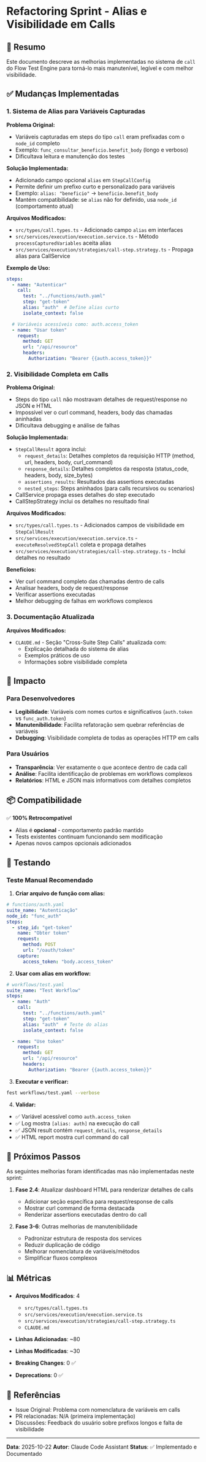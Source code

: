 # Refactoring Sprint - Alias e Visibilidade em Calls

## 📝 Resumo

Este documento descreve as melhorias implementadas no sistema de `call` do Flow Test Engine para torná-lo mais manutenível, legível e com melhor visibilidade.

## ✅ Mudanças Implementadas

### 1. Sistema de Alias para Variáveis Capturadas

**Problema Original:**
- Variáveis capturadas em steps do tipo `call` eram prefixadas com o `node_id` completo
- Exemplo: `func_consultar_beneficio.benefit_body` (longo e verboso)
- Dificultava leitura e manutenção dos testes

**Solução Implementada:**
- Adicionado campo opcional `alias` em `StepCallConfig`
- Permite definir um prefixo curto e personalizado para variáveis
- Exemplo: `alias: "beneficio"` → `beneficio.benefit_body`
- Mantém compatibilidade: se `alias` não for definido, usa `node_id` (comportamento atual)

**Arquivos Modificados:**
- `src/types/call.types.ts` - Adicionado campo `alias` em interfaces
- `src/services/execution/execution.service.ts` - Método `processCapturedVariables` aceita alias
- `src/services/execution/strategies/call-step.strategy.ts` - Propaga alias para CallService

**Exemplo de Uso:**
```yaml
steps:
  - name: "Autenticar"
    call:
      test: "../functions/auth.yaml"
      step: "get-token"
      alias: "auth"  # Define alias curto
      isolate_context: false

  # Variáveis acessíveis como: auth.access_token
  - name: "Usar token"
    request:
      method: GET
      url: "/api/resource"
      headers:
        Authorization: "Bearer {{auth.access_token}}"
```

### 2. Visibilidade Completa em Calls

**Problema Original:**
- Steps do tipo `call` não mostravam detalhes de request/response no JSON e HTML
- Impossível ver o curl command, headers, body das chamadas aninhadas
- Dificultava debugging e análise de falhas

**Solução Implementada:**
- `StepCallResult` agora inclui:
  - `request_details`: Detalhes completos da requisição HTTP (method, url, headers, body, curl_command)
  - `response_details`: Detalhes completos da resposta (status_code, headers, body, size_bytes)
  - `assertions_results`: Resultados das assertions executadas
  - `nested_steps`: Steps aninhados (para calls recursivos ou scenarios)
- CallService propaga esses detalhes do step executado
- CallStepStrategy inclui os detalhes no resultado final

**Arquivos Modificados:**
- `src/types/call.types.ts` - Adicionados campos de visibilidade em `StepCallResult`
- `src/services/execution/execution.service.ts` - `executeResolvedStepCall` coleta e propaga detalhes
- `src/services/execution/strategies/call-step.strategy.ts` - Inclui detalhes no resultado

**Benefícios:**
- Ver curl command completo das chamadas dentro de calls
- Analisar headers, body de request/response
- Verificar assertions executadas
- Melhor debugging de falhas em workflows complexos

### 3. Documentação Atualizada

**Arquivos Modificados:**
- `CLAUDE.md` - Seção "Cross-Suite Step Calls" atualizada com:
  - Explicação detalhada do sistema de alias
  - Exemplos práticos de uso
  - Informações sobre visibilidade completa

## 🎯 Impacto

### Para Desenvolvedores
- **Legibilidade**: Variáveis com nomes curtos e significativos (`auth.token` vs `func_auth.token`)
- **Manutenibilidade**: Facilita refatoração sem quebrar referências de variáveis
- **Debugging**: Visibilidade completa de todas as operações HTTP em calls

### Para Usuários
- **Transparência**: Ver exatamente o que acontece dentro de cada call
- **Análise**: Facilita identificação de problemas em workflows complexos
- **Relatórios**: HTML e JSON mais informativos com detalhes completos

## 📦 Compatibilidade

✅ **100% Retrocompatível**
- Alias é **opcional** - comportamento padrão mantido
- Tests existentes continuam funcionando sem modificação
- Apenas novos campos opcionais adicionados

## 🧪 Testando

### Teste Manual Recomendado

1. **Criar arquivo de função com alias:**
```yaml
# functions/auth.yaml
suite_name: "Autenticação"
node_id: "func_auth"
steps:
  - step_id: "get-token"
    name: "Obter token"
    request:
      method: POST
      url: "/oauth/token"
    capture:
      access_token: "body.access_token"
```

2. **Usar com alias em workflow:**
```yaml
# workflows/test.yaml
suite_name: "Test Workflow"
steps:
  - name: "Auth"
    call:
      test: "../functions/auth.yaml"
      step: "get-token"
      alias: "auth"  # Teste do alias
      isolate_context: false

  - name: "Use token"
    request:
      method: GET
      url: "/api/resource"
      headers:
        Authorization: "Bearer {{auth.access_token}}"
```

3. **Executar e verificar:**
```bash
fest workflows/test.yaml --verbose
```

4. **Validar:**
- ✅ Variável acessível como `auth.access_token`
- ✅ Log mostra `[alias: auth]` na execução do call
- ✅ JSON result contém `request_details`, `response_details`
- ✅ HTML report mostra curl command do call

## 🔄 Próximos Passos

As seguintes melhorias foram identificadas mas não implementadas neste sprint:

1. **Fase 2.4**: Atualizar dashboard HTML para renderizar detalhes de calls
   - Adicionar seção específica para request/response de calls
   - Mostrar curl command de forma destacada
   - Renderizar assertions executadas dentro do call

2. **Fase 3-6**: Outras melhorias de manutenibilidade
   - Padronizar estrutura de resposta dos services
   - Reduzir duplicação de código
   - Melhorar nomenclatura de variáveis/métodos
   - Simplificar fluxos complexos

## 📊 Métricas

- **Arquivos Modificados**: 4
  - `src/types/call.types.ts`
  - `src/services/execution/execution.service.ts`
  - `src/services/execution/strategies/call-step.strategy.ts`
  - `CLAUDE.md`

- **Linhas Adicionadas**: ~80
- **Linhas Modificadas**: ~30
- **Breaking Changes**: 0 ✅
- **Deprecations**: 0 ✅

## 📖 Referências

- Issue Original: Problema com nomenclatura de variáveis em calls
- PR relacionadas: N/A (primeira implementação)
- Discussões: Feedback do usuário sobre prefixos longos e falta de visibilidade

---

**Data**: 2025-10-22
**Autor**: Claude Code Assistant
**Status**: ✅ Implementado e Documentado
